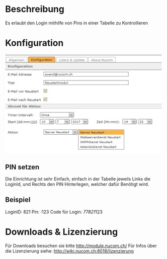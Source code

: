 <!-- TITLE: Pin Log In -->
# Beschreibung
Es erlaubt den Login mithilfe von Pins in einer Tabelle zu Kontrollieren
# Konfiguration
![1](/uploads/ping-log-in/1.jpg "1")
## PIN setzen
Die Einrichtung ist sehr Einfach, einfach in der Tabelle jeweils Links die LoginId, und Rechts den PIN Hinterlegen, welcher dafür Benötigt wird.

## Beispiel
LoginID: 821
Pin: :123
Code für Login: *77821*123 

# Downloads & Lizenzierung
Für Downloads besuchen sie bitte http://module.nucom.ch/
Für Infos über die Lizenzierung siehe: http://wiki.nucom.ch:8018/lizenzierung
